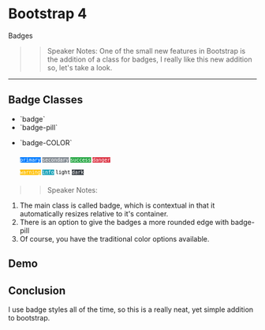 <!-- .slide: data-state="title" -->
# Bootstrap 4
Badges

> > Speaker Notes:
One of the small new features in Bootstrap is the addition of a class for badges, I really like this new addition so, let's take a look.

---

<!-- .slide: data-state="hasicon" -->

## <i class="fa fa-square"></i> Badge Classes

<ul>
	<li class="fragment">`badge`</li>
	<li class="fragment">`badge-pill`</li>
	<li class="fragment"><p contenteditable>`badge-COLOR`</p>
		<small style="line-height: 220%; vertical-align: text-bottom;">
			<code style="background:#007bff; color:white;">primary</code>
      <code style="background:#868e96; color:white;">secondary</code>
      <code style="background:#28a745; color:white;">success</code>
      <code style="background:#dc3545; color:white;">danger</code><br>
			<code style="background:#ffc107; color:white;">warning</code>
      <code style="background:#17a2b8; color:white;">info</code>
      <code style="background:#f8f9fa; color:black;">light</code>
      <code style="background:#343a40; color:white;">dark</code>
		</small>
	</li>
</ul>

> > Speaker Notes:
1. The main class is called badge, which is contextual in that it automatically resizes relative to it's container.
2. There is an option to give the badges a more rounded edge with badge-pill
3. Of course, you have the traditional color options available.

## Demo

## Conclusion
I use badge styles all of the time, so this is a really neat, yet simple addition to bootstrap.
